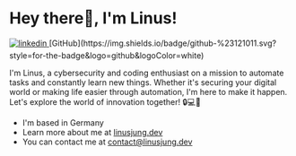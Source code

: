 # Hey there👋, I'm Linus!
<a href="[https://linkedin.com/in/niels-legolas-clormann](https://www.linkedin.com/in/linus-jung/)" target="_blank">
<img src=https://img.shields.io/badge/linkedin-%231E77B5.svg?&style=for-the-badge&logo=linkedin&logoColor=white alt=linkedin style="margin-bottom: 5px;" />
</a>
[GitHub](https://img.shields.io/badge/github-%23121011.svg?style=for-the-badge&logo=github&logoColor=white)

I'm Linus, a cybersecurity and coding enthusiast on a mission to automate tasks and constantly learn new things. Whether it's securing your digital world or making life easier through automation, I'm here to make it happen. Let's explore the world of innovation together! 🔒💻🚀

* I'm based in Germany
* Learn more about me at [linusjung.dev](https://linusjung.dev)
* You can contact me at [contact@linusjung.dev](mailto:contact@linusjung.dev)
